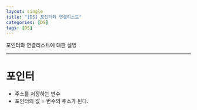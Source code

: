 ```yaml
---
layout: single
title: "[DS] 포인터와 연결리스트"
categories: [DS]
tags: [DS]
---
```

포인터와 연결리스트에 대한 설명

---
# 포인터 
- 주소를 저장하는 변수
- 포인터의 값 = 변수의 주소가 된다.




